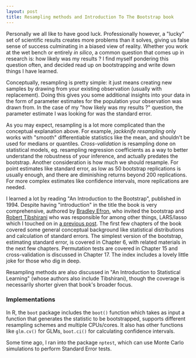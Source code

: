 ```yaml
---
layout: post
title: Resampling methods and Introduction To The Bootstrap book
---
```


Personally we all like to have good luck. Professionally however, a "lucky" set of scientific results creates more problems than it solves, giving us false sense of success culminating in a biased view of reality. Whether you work at the wet bench or entirely _in silico_, a common question that comes up in research is: how likely was my results ? I find myself pondering this question often, and decided read up on bootstrapping and write down things I have learned.

Conceptually, resampling is pretty simple: it just means creating new samples by drawing from your existing observation (usually with replacement). Doing this gives you some additional insights into your data in the form of parameter estimates for the population your observation was drawn from. In the case of my "how likely was my results ?" question, the parameter estimate I was looking for was the standard error.

As you may expect, resampling is a lot more complicated than the conceptual explanation above. For example, _jackknife resampling_ only works with "smooth" differentiable statistics like the mean, and shouldn't be used for medians or quantiles. _Cross-validation_ is resampling done on statistical models, eg. resampling regression coefficients as a way to better understand the robustness of your inference, and actually predates the bootstrap. Another consideration is how much we should resample. For point estimates like standard error, as low as 50 bootstrap replications is usually enough, and there are diminishing returns beyond 200 replications. For more complex estimates like confidence intervals, more replications are needed.

I learned a lot by reading "An Introduction to the Bootstrap", published in 1994. Despite having "introduction" in the title the book is very comprehensive, authored by [Bradley Efron](https://statistics.stanford.edu/people/bradley-efron), who invited the bootstrap and [Robert Tibshirani](https://statistics.stanford.edu/people/robert-tibshirani) who was responsible for among other things, LARS/lasso which I touched on in [a previous post](https://ptvan.github.io/linear-models/). The first few chapters of the book covered some general conceptual background like statistical distributions and calculation of standard errors. The simplest version of the bootstrap, estimating standard error, is covered in Chapter 6, with related materials in the next few chapters. Permutation tests are covered in Chapter 15 and  cross-validation is discussed in Chapter 17. The index includes a lovely little joke for those who dig in deep.

Resampling methods are also discussed in "An Introduction to Statistical Learning" (whose authors also include Tibshirani), though the coverage is necessarily shorter given that book's broader focus.

### Implementations

In R, the `boot` package includes the `boot()` function which takes as input a function that generates the statistic to be bootstrapped, supports different resampling schemes and multiple CPUs/cores. It also has other functions like `glm.cv()` for GLMs, `boot.ci()` for calculating confidence intervals.

Some time ago, I ran into the package `nptest`, which can use Monte Carlo simulations to perform Standard Error tests.
